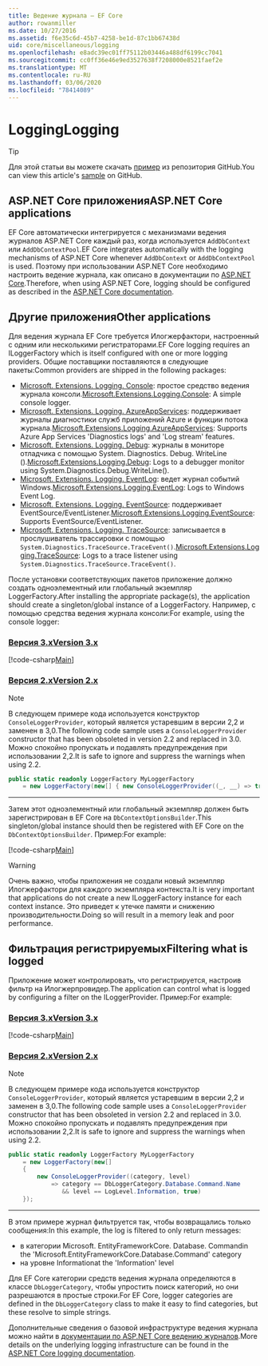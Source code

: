 ```yaml
---
title: Ведение журнала — EF Core
author: rowanmiller
ms.date: 10/27/2016
ms.assetid: f6e35c6d-45b7-4258-be1d-87c1bb67438d
uid: core/miscellaneous/logging
ms.openlocfilehash: e8adc39ec01ff75112b03446a488df6199cc7041
ms.sourcegitcommit: cc0ff36e46e9ed3527638f7208000e8521faef2e
ms.translationtype: MT
ms.contentlocale: ru-RU
ms.lasthandoff: 03/06/2020
ms.locfileid: "78414089"
---
```

# <a name="logging"></a><span data-ttu-id="79707-102">Logging</span><span class="sxs-lookup"><span data-stu-id="79707-102">Logging</span></span>

> [!TIP]  
> <span data-ttu-id="79707-103">Для этой статьи вы можете скачать [пример](https://github.com/dotnet/EntityFramework.Docs/tree/master/samples/core/Miscellaneous/Logging) из репозитория GitHub.</span><span class="sxs-lookup"><span data-stu-id="79707-103">You can view this article's [sample](https://github.com/dotnet/EntityFramework.Docs/tree/master/samples/core/Miscellaneous/Logging) on GitHub.</span></span>

## <a name="aspnet-core-applications"></a><span data-ttu-id="79707-104">ASP.NET Core приложения</span><span class="sxs-lookup"><span data-stu-id="79707-104">ASP.NET Core applications</span></span>

<span data-ttu-id="79707-105">EF Core автоматически интегрируется с механизмами ведения журналов ASP.NET Core каждый раз, когда используется `AddDbContext` или `AddDbContextPool`.</span><span class="sxs-lookup"><span data-stu-id="79707-105">EF Core integrates automatically with the logging mechanisms of ASP.NET Core whenever `AddDbContext` or `AddDbContextPool` is used.</span></span> <span data-ttu-id="79707-106">Поэтому при использовании ASP.NET Core необходимо настроить ведение журнала, как описано в документации по [ASP.NET Core](https://docs.microsoft.com/aspnet/core/fundamentals/logging?tabs=aspnetcore2x).</span><span class="sxs-lookup"><span data-stu-id="79707-106">Therefore, when using ASP.NET Core, logging should be configured as described in the [ASP.NET Core documentation](https://docs.microsoft.com/aspnet/core/fundamentals/logging?tabs=aspnetcore2x).</span></span>

## <a name="other-applications"></a><span data-ttu-id="79707-107">Другие приложения</span><span class="sxs-lookup"><span data-stu-id="79707-107">Other applications</span></span>

<span data-ttu-id="79707-108">Для ведения журнала EF Core требуется Илогжерфактори, настроенный с одним или несколькими регистраторами.</span><span class="sxs-lookup"><span data-stu-id="79707-108">EF Core logging requires an ILoggerFactory which is itself configured with one or more logging providers.</span></span> <span data-ttu-id="79707-109">Общие поставщики поставляются в следующие пакеты:</span><span class="sxs-lookup"><span data-stu-id="79707-109">Common providers are shipped in the following packages:</span></span>

* <span data-ttu-id="79707-110">[Microsoft. Extensions. Logging. Console](https://www.nuget.org/packages/Microsoft.Extensions.Logging.Console/): простое средство ведения журнала консоли.</span><span class="sxs-lookup"><span data-stu-id="79707-110">[Microsoft.Extensions.Logging.Console](https://www.nuget.org/packages/Microsoft.Extensions.Logging.Console/): A simple console logger.</span></span>
* <span data-ttu-id="79707-111">[Microsoft. Extensions. Logging. AzureAppServices](https://www.nuget.org/packages/Microsoft.Extensions.Logging.AzureAppServices/): поддерживает журналы диагностики служб приложений Azure и функции потока журнала.</span><span class="sxs-lookup"><span data-stu-id="79707-111">[Microsoft.Extensions.Logging.AzureAppServices](https://www.nuget.org/packages/Microsoft.Extensions.Logging.AzureAppServices/): Supports Azure App Services 'Diagnostics logs' and 'Log stream' features.</span></span>
* <span data-ttu-id="79707-112">[Microsoft. Extensions. Logging. Debug](https://www.nuget.org/packages/Microsoft.Extensions.Logging.Debug/): журналы в мониторе отладчика с помощью System. Diagnostics. Debug. WriteLine ().</span><span class="sxs-lookup"><span data-stu-id="79707-112">[Microsoft.Extensions.Logging.Debug](https://www.nuget.org/packages/Microsoft.Extensions.Logging.Debug/): Logs to a debugger monitor using System.Diagnostics.Debug.WriteLine().</span></span>
* <span data-ttu-id="79707-113">[Microsoft. Extensions. Logging. EventLog](https://www.nuget.org/packages/Microsoft.Extensions.Logging.EventLog/): ведет журнал событий Windows.</span><span class="sxs-lookup"><span data-stu-id="79707-113">[Microsoft.Extensions.Logging.EventLog](https://www.nuget.org/packages/Microsoft.Extensions.Logging.EventLog/): Logs to Windows Event Log.</span></span>
* <span data-ttu-id="79707-114">[Microsoft. Extensions. Logging. EventSource](https://www.nuget.org/packages/Microsoft.Extensions.Logging.EventSource/): поддерживает EventSource/EventListener.</span><span class="sxs-lookup"><span data-stu-id="79707-114">[Microsoft.Extensions.Logging.EventSource](https://www.nuget.org/packages/Microsoft.Extensions.Logging.EventSource/): Supports EventSource/EventListener.</span></span>
* <span data-ttu-id="79707-115">[Microsoft. Extensions. Logging. TraceSource](https://www.nuget.org/packages/Microsoft.Extensions.Logging.TraceSource/): записывается в прослушиватель трассировки с помощью `System.Diagnostics.TraceSource.TraceEvent()`.</span><span class="sxs-lookup"><span data-stu-id="79707-115">[Microsoft.Extensions.Logging.TraceSource](https://www.nuget.org/packages/Microsoft.Extensions.Logging.TraceSource/): Logs to a trace listener using `System.Diagnostics.TraceSource.TraceEvent()`.</span></span>

<span data-ttu-id="79707-116">После установки соответствующих пакетов приложение должно создать одноэлементный или глобальный экземпляр LoggerFactory.</span><span class="sxs-lookup"><span data-stu-id="79707-116">After installing the appropriate package(s), the application should create a singleton/global instance of a LoggerFactory.</span></span> <span data-ttu-id="79707-117">Например, с помощью средства ведения журнала консоли:</span><span class="sxs-lookup"><span data-stu-id="79707-117">For example, using the console logger:</span></span>

### <a name="version-3x"></a>[<span data-ttu-id="79707-118">Версия 3.x</span><span class="sxs-lookup"><span data-stu-id="79707-118">Version 3.x</span></span>](#tab/v3)

[!code-csharp[Main](../../../samples/core/Miscellaneous/Logging/Logging/BloggingContext.cs#DefineLoggerFactory)]

### <a name="version-2x"></a>[<span data-ttu-id="79707-119">Версия 2.x</span><span class="sxs-lookup"><span data-stu-id="79707-119">Version 2.x</span></span>](#tab/v2)

> [!NOTE]
> <span data-ttu-id="79707-120">В следующем примере кода используется конструктор `ConsoleLoggerProvider`, который является устаревшим в версии 2,2 и заменен в 3,0.</span><span class="sxs-lookup"><span data-stu-id="79707-120">The following code sample uses a `ConsoleLoggerProvider` constructor that has been obsoleted in version 2.2 and replaced in 3.0.</span></span> <span data-ttu-id="79707-121">Можно спокойно пропускать и подавлять предупреждения при использовании 2,2.</span><span class="sxs-lookup"><span data-stu-id="79707-121">It is safe to ignore and suppress the warnings when using 2.2.</span></span>

``` csharp
public static readonly LoggerFactory MyLoggerFactory
    = new LoggerFactory(new[] { new ConsoleLoggerProvider((_, __) => true, true) });
```

***

<span data-ttu-id="79707-122">Затем этот одноэлементный или глобальный экземпляр должен быть зарегистрирован в EF Core на `DbContextOptionsBuilder`.</span><span class="sxs-lookup"><span data-stu-id="79707-122">This singleton/global instance should then be registered with EF Core on the `DbContextOptionsBuilder`.</span></span> <span data-ttu-id="79707-123">Пример:</span><span class="sxs-lookup"><span data-stu-id="79707-123">For example:</span></span>

[!code-csharp[Main](../../../samples/core/Miscellaneous/Logging/Logging/BloggingContext.cs#RegisterLoggerFactory)]

> [!WARNING]
> <span data-ttu-id="79707-124">Очень важно, чтобы приложения не создали новый экземпляр Илогжерфактори для каждого экземпляра контекста.</span><span class="sxs-lookup"><span data-stu-id="79707-124">It is very important that applications do not create a new ILoggerFactory instance for each context instance.</span></span> <span data-ttu-id="79707-125">Это приведет к утечке памяти и снижению производительности.</span><span class="sxs-lookup"><span data-stu-id="79707-125">Doing so will result in a memory leak and poor performance.</span></span>

## <a name="filtering-what-is-logged"></a><span data-ttu-id="79707-126">Фильтрация регистрируемых</span><span class="sxs-lookup"><span data-stu-id="79707-126">Filtering what is logged</span></span>

<span data-ttu-id="79707-127">Приложение может контролировать, что регистрируется, настроив фильтр на Илогжерпровидер.</span><span class="sxs-lookup"><span data-stu-id="79707-127">The application can control what is logged by configuring a filter on the ILoggerProvider.</span></span> <span data-ttu-id="79707-128">Пример:</span><span class="sxs-lookup"><span data-stu-id="79707-128">For example:</span></span>

### <a name="version-3x"></a>[<span data-ttu-id="79707-129">Версия 3.x</span><span class="sxs-lookup"><span data-stu-id="79707-129">Version 3.x</span></span>](#tab/v3)

[!code-csharp[Main](../../../samples/core/Miscellaneous/Logging/Logging/BloggingContextWithFiltering.cs#DefineLoggerFactory)]

### <a name="version-2x"></a>[<span data-ttu-id="79707-130">Версия 2.x</span><span class="sxs-lookup"><span data-stu-id="79707-130">Version 2.x</span></span>](#tab/v2)

> [!NOTE]
> <span data-ttu-id="79707-131">В следующем примере кода используется конструктор `ConsoleLoggerProvider`, который является устаревшим в версии 2,2 и заменен в 3,0.</span><span class="sxs-lookup"><span data-stu-id="79707-131">The following code sample uses a `ConsoleLoggerProvider` constructor that has been obsoleted in version 2.2 and replaced in 3.0.</span></span> <span data-ttu-id="79707-132">Можно спокойно пропускать и подавлять предупреждения при использовании 2,2.</span><span class="sxs-lookup"><span data-stu-id="79707-132">It is safe to ignore and suppress the warnings when using 2.2.</span></span>

``` csharp
public static readonly LoggerFactory MyLoggerFactory
    = new LoggerFactory(new[]
    {
        new ConsoleLoggerProvider((category, level)
            => category == DbLoggerCategory.Database.Command.Name
               && level == LogLevel.Information, true)
    });
```

***

<span data-ttu-id="79707-133">В этом примере журнал фильтруется так, чтобы возвращались только сообщения:</span><span class="sxs-lookup"><span data-stu-id="79707-133">In this example, the log is filtered to only return messages:</span></span>

* <span data-ttu-id="79707-134">в категории Microsoft. EntityFrameworkCore. Database. Command</span><span class="sxs-lookup"><span data-stu-id="79707-134">in the 'Microsoft.EntityFrameworkCore.Database.Command' category</span></span>
* <span data-ttu-id="79707-135">на уровне Information</span><span class="sxs-lookup"><span data-stu-id="79707-135">at the 'Information' level</span></span>

<span data-ttu-id="79707-136">Для EF Core категории средств ведения журнала определяются в классе `DbLoggerCategory`, чтобы упростить поиск категорий, но они разрешаются в простые строки.</span><span class="sxs-lookup"><span data-stu-id="79707-136">For EF Core, logger categories are defined in the `DbLoggerCategory` class to make it easy to find categories, but these resolve to simple strings.</span></span>

<span data-ttu-id="79707-137">Дополнительные сведения о базовой инфраструктуре ведения журнала можно найти в [документации по ASP.NET Core ведению журналов](https://docs.microsoft.com/aspnet/core/fundamentals/logging?tabs=aspnetcore2x).</span><span class="sxs-lookup"><span data-stu-id="79707-137">More details on the underlying logging infrastructure can be found in the [ASP.NET Core logging documentation](https://docs.microsoft.com/aspnet/core/fundamentals/logging?tabs=aspnetcore2x).</span></span>

